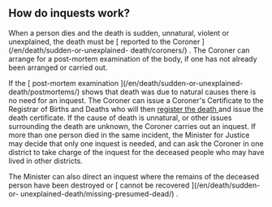 ##  How do inquests work?

When a person dies and the death is sudden, unnatural, violent or unexplained,
the death must be [ reported to the Coroner ](/en/death/sudden-or-unexplained-
death/coroners/) . The Coroner can arrange for a post-mortem examination of
the body, if one has not already been arranged or carried out.

If the [ post-mortem examination ](/en/death/sudden-or-unexplained-
death/postmortems/) shows that death was due to natural causes there is no
need for an inquest. The Coroner can issue a Coroner's Certificate to the
Registrar of Births and Deaths who will then [ register the death
](/en/death/practical-arrangements-after-a-death/registering-a-death/) and
issue the death certificate. If the cause of death is unnatural, or other
issues surrounding the death are unknown, the Coroner carries out an inquest.
If more than one person died in the same incident, the Minister for Justice
may decide that only one inquest is needed, and can ask the Coroner in one
district to take charge of the inquest for the deceased people who may have
lived in other districts.

The Minister can also direct an inquest where the remains of the deceased
person have been destroyed or [ cannot be recovered ](/en/death/sudden-or-
unexplained-death/missing-presumed-dead/) .
